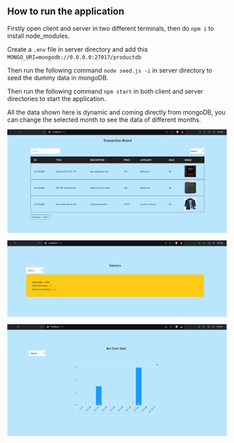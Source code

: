 ## How to run the application

Firstly open client and server in two different terminals, then do `npm i` to install node_modules.

Create a `.env` file in server directory and add this `MONGO_URI=mongodb://0.0.0.0:27017/productdb`

Then run the following command `node seed.js -i` in server directory to seed the dummy data in mongoDB.

Then run the following command `npm start` in both client and server directories to start the application.

All the data shown here is dynamic and coming directly from mongoDB, you can change the selected month to see the data of different months.

![Dashboard](screenshots/dashboard.png)

![Statistics](screenshots/statistics.png)

![Bar chart](screenshots/barchart.png)
